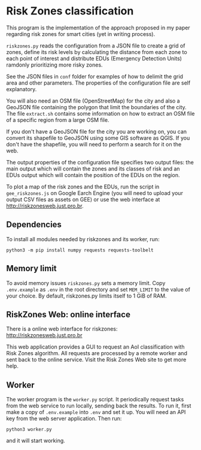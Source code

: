 # Risk Zones classification

This program is the implementation of the approach proposed in my paper regarding risk zones for smart cities (yet in writing process).

`riskzones.py` reads the configuration from a JSON file to create a grid of zones, define its risk levels by calculating the distance from each zone to each point of interest and distribute EDUs (Emergency Detection Units) ramdonly prioritizing more risky zones.

See the JSON files in `conf` folder for examples of how to delimit the grid area and other parameters. The properties of the configuration file are self explanatory.

You will also need an OSM file (OpenStreetMap) for the city and also a GeoJSON file containing the polygon that limit the boundaries of the city. The file `extract.sh` contains some information on how to extract an OSM file of a specific region from a large OSM file.

If you don't have a GeoJSON file for the city you are working on, you can convert its shapefile to GeoJSON using some GIS software as QGIS. If you don't have the shapefile, you will need to perform a search for it on the web.

The output properties of the configuration file specifies two output files: the main output which will contain the zones and its classes of risk and an EDUs output which will contain the position of the EDUs on the region.

To plot a map of the risk zones and the EDUs, run the script in `gee_riskzones.js` on Google Earch Engine (you will need to upload your output CSV files as assets on GEE) or use the web interface at http://riskzonesweb.just.pro.br.

## Dependencies

To install all modules needed by riskzones and its worker, run:

`python3 -m pip install numpy requests requests-toolbelt`

## Memory limit

To avoid memory issues `riskzones.py` sets a memory limit. Copy `.env.example` as `.env` in the root directory and set `MEM_LIMIT` to the value of your choice. By default, riskzones.py limits itself to 1 GiB of RAM.

## RiskZones Web: online interface

There is a online web interface for riskzones: http://riskzonesweb.just.pro.br

This web application provides a GUI to request an AoI classification with Risk Zones algorithm. All requests are processed by a remote worker and sent back to the online service. Visit the Risk Zones Web site to get more help.

## Worker

The worker program is the `worker.py` script. It periodically request tasks from the web service to run locally, sending back the results. To run it, first make a copy of `.env.example` into `.env` and set it up. You will need an API key from the web server application. Then run:

`python3 worker.py`

and it will start working.
